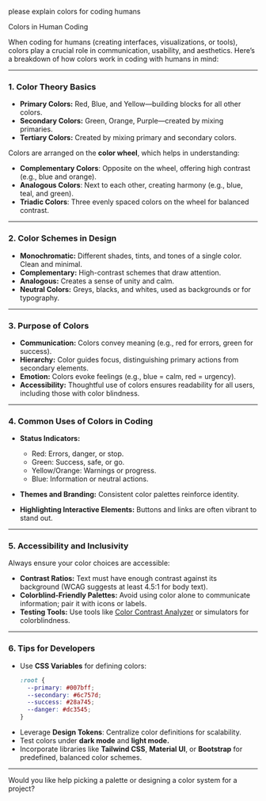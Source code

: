 please explain colors for coding humans

Colors in Human Coding

When coding for humans (creating interfaces, visualizations, or tools), colors play a crucial role in communication, usability, and aesthetics. Here’s a breakdown of how colors work in coding with humans in mind:

---

### 1. **Color Theory Basics**
- **Primary Colors:** Red, Blue, and Yellow—building blocks for all other colors.
- **Secondary Colors:** Green, Orange, Purple—created by mixing primaries.
- **Tertiary Colors:** Created by mixing primary and secondary colors.

Colors are arranged on the **color wheel**, which helps in understanding:
- **Complementary Colors**: Opposite on the wheel, offering high contrast (e.g., blue and orange).
- **Analogous Colors**: Next to each other, creating harmony (e.g., blue, teal, and green).
- **Triadic Colors**: Three evenly spaced colors on the wheel for balanced contrast.

---

### 2. **Color Schemes in Design**
- **Monochromatic:** Different shades, tints, and tones of a single color. Clean and minimal.
- **Complementary:** High-contrast schemes that draw attention.
- **Analogous:** Creates a sense of unity and calm.
- **Neutral Colors:** Greys, blacks, and whites, used as backgrounds or for typography.

---

### 3. **Purpose of Colors**
- **Communication:** Colors convey meaning (e.g., red for errors, green for success).
- **Hierarchy:** Color guides focus, distinguishing primary actions from secondary elements.
- **Emotion:** Colors evoke feelings (e.g., blue = calm, red = urgency).
- **Accessibility:** Thoughtful use of colors ensures readability for all users, including those with color blindness.

---

### 4. **Common Uses of Colors in Coding**
- **Status Indicators:**
  - Red: Errors, danger, or stop.
  - Green: Success, safe, or go.
  - Yellow/Orange: Warnings or progress.
  - Blue: Information or neutral actions.
  
- **Themes and Branding:** Consistent color palettes reinforce identity.
- **Highlighting Interactive Elements:** Buttons and links are often vibrant to stand out.
  
---

### 5. **Accessibility and Inclusivity**
Always ensure your color choices are accessible:
- **Contrast Ratios:** Text must have enough contrast against its background (WCAG suggests at least 4.5:1 for body text).
- **Colorblind-Friendly Palettes:** Avoid using color alone to communicate information; pair it with icons or labels.
- **Testing Tools:** Use tools like [Color Contrast Analyzer](https://developer.chrome.com/docs/accessibility/color-contrast/) or simulators for colorblindness.

---

### 6. **Tips for Developers**
- Use **CSS Variables** for defining colors:
  ```css
  :root {
    --primary: #007bff;
    --secondary: #6c757d;
    --success: #28a745;
    --danger: #dc3545;
  }
  ```
- Leverage **Design Tokens**: Centralize color definitions for scalability.
- Test colors under **dark mode** and **light mode.**
- Incorporate libraries like **Tailwind CSS**, **Material UI**, or **Bootstrap** for predefined, balanced color schemes.

---

Would you like help picking a palette or designing a color system for a project?
